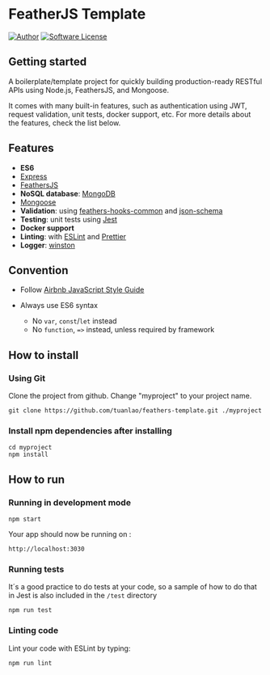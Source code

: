 # FeatherJS Template

[![Author](https://img.shields.io/badge/author-%40tuanlao-blue)](https://github.com/tuanlao)
[![Software License](https://img.shields.io/badge/license-MIT-brightgreen.svg?style=flat-square)](https://github.com/tuanlao/feathers-template/blob/master/LICENSE.md)

## Getting started

A boilerplate/template project for quickly building production-ready RESTful APIs using Node.js, FeathersJS, and Mongoose.

It comes with many built-in features, such as authentication using JWT, request validation, unit tests, docker support, etc. For more details about the features, check the list below.

## Features

- **ES6**
- [Express](https://expressjs.com/)
- [FeathersJS](https://docs.feathersjs.com/guides/)
- **NoSQL database**: [MongoDB](https://docs.mongodb.com/manual/)
- [Mongoose](https://mongoosejs.com/)
- **Validation**: using [feathers-hooks-common](https://feathers-plus.github.io/v1/feathers-hooks-common/) and [json-schema](http://json-schema.org/)
- **Testing**: unit tests using [Jest](https://jestjs.io/)
- **Docker support**
- **Linting**: with [ESLint](https://eslint.org/) and [Prettier](https://prettier.io/)
- **Logger**: [winston](https://www.npmjs.com/package/winston)

## Convention

- Follow [Airbnb JavaScript Style Guide](https://github.com/airbnb/javascript)
- Always use ES6 syntax

  - No `var`, `const`/`let` instead
  - No `function`, `=>` instead, unless required by framework

## How to install

### Using Git

Clone the project from github. Change "myproject" to your project name.

```
git clone https://github.com/tuanlao/feathers-template.git ./myproject
```

### Install npm dependencies after installing

```
cd myproject
npm install
```

## How to run

### Running in development mode

```
npm start
```

Your app should now be running on :

```
http://localhost:3030
```

### Running tests

It´s a good practice to do tests at your code, so a sample of how to do that in Jest is also included in the `/test` directory

```
npm run test
```

### Linting code

Lint your code with ESLint by typing:

```
npm run lint
```
